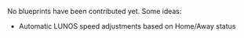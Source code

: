 No blueprints have been contributed yet. Some ideas:

* Automatic LUNOS speed adjustments based on Home/Away status
